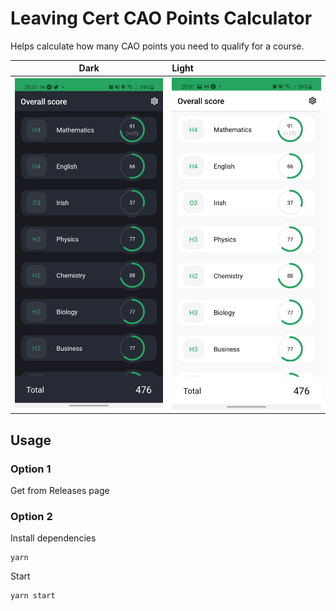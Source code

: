 # Leaving Cert CAO Points Calculator

Helps calculate how many CAO points you need to qualify for a course.

| Dark | Light |
|:----:|:----|
| ![Dark](.github/images/home_dark.png) | ![Light](.github/images/home_light.png) |

## Usage

### Option 1

Get from Releases page

### Option 2

Install dependencies

```
yarn
```

Start

```
yarn start
```